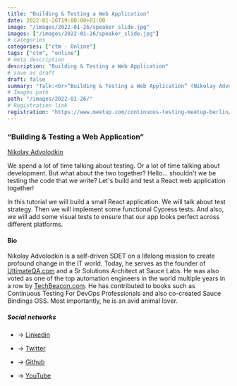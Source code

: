 ```yaml
---
title: "Building & Testing a Web Application"
date: 2022-01-26T19:00:00+01:00
image: "/images/2022-01-26/speaker_slide.jpg"
images: ["/images/2022-01-26/speaker_slide.jpg"]
# categories
categories: ["ctm - Online"]
tags: ["ctm", "online"]
# meta description
description: "Building & Testing a Web Application"
# save as draft
draft: false
summary: "Talk:<br>“Building & Testing a Web Application” (Nikolay Advolodkin)"
# Images path
path: "/images/2022-01-26/"
# Registration link
registration: "https://www.meetup.com/continuous-testing-meetup-berlin/events/282792623/"
---
```


### “Building & Testing a Web Application”

[Nikolay Advolodkin](https://www.linkedin.com/in/nikolayadvolodkin)

We spend a lot of time talking about testing. Or a lot of time talking about development. But what about the two together? Hello... shouldn't we be testing the code that we write?
Let's build and test a React web application together!

In this tutorial we will build a small React application. We will talk about test strategy. Then we will implement some functional Cypress tests. And also, we will add some visual tests to ensure that our app looks perfect across different platforms.

#### Bio

Nikolay Advolodkin is a self-driven SDET on a lifelong mission to create profound change in the IT world. Today, he serves as the founder of [UltimateQA.com](https://ultimateqa.com) and a Sr Solutions Architect at Sauce Labs. He was also voted as one of the top automation engineers in the world multiple years in a row by [TechBeacon.com](https://techbeacon.com). He has contributed to books such as Continuous Testing For DevOps Professionals and also co-created Sauce Bindings OSS. Most importantly, he is an avid animal lover.

##### Social networks

* <i class="fa fa-linkedin"></i> -> [Linkedin](https://www.linkedin.com/in/nikolayadvolodkin)

* <i class="fa fa-twitter"></i> -> [Twitter](https://twitter.com/Nikolay_A00)

* <i class="fa fa-github"></i> -> [Github](https://github.com/nadvolod)

* <i class="fa fa-youtube"></i> -> [YouTube](https://www.youtube.com/ultimateqa)
